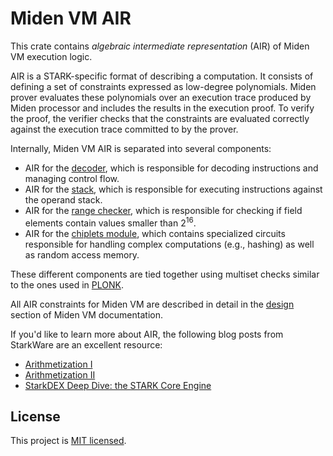 # Miden VM AIR
This crate contains *algebraic intermediate representation* (AIR) of Miden VM execution logic.

AIR is a STARK-specific format of describing a computation. It consists of defining a set of constraints expressed as low-degree polynomials. Miden prover evaluates these polynomials over an execution trace produced by Miden processor and includes the results in the execution proof. To verify the proof, the verifier checks that the constraints are evaluated correctly against the execution trace committed to by the prover.

Internally, Miden VM AIR is separated into several components:
* AIR for the [decoder](https://0xpolygonmiden.github.io/miden-vm/design/decoder/main.html), which is responsible for decoding instructions and managing control flow.
* AIR for the [stack](https://0xpolygonmiden.github.io/miden-vm/design/stack/main.html), which is responsible for executing instructions against the operand stack.
* AIR for the [range checker](https://0xpolygonmiden.github.io/miden-vm/design/range.html), which is responsible for checking if field elements contain values smaller than $2^{16}$.
* AIR for the [chiplets module](https://0xpolygonmiden.github.io/miden-vm/design/chiplets/main.html), which contains specialized circuits responsible for handling complex computations (e.g., hashing) as well as random access memory.

These different components are tied together using multiset checks similar to the ones used in [PLONK](https://hackmd.io/@relgabizon/ByFgSDA7D).

All AIR constraints for Miden VM are described in detail in the [design](https://0xpolygonmiden.github.io/miden-vm/design/main.html) section of Miden VM documentation.

If you'd like to learn more about AIR, the following blog posts from StarkWare are an excellent resource:

* [Arithmetization I](https://medium.com/starkware/arithmetization-i-15c046390862)
* [Arithmetization II](https://medium.com/starkware/arithmetization-ii-403c3b3f4355)
* [StarkDEX Deep Dive: the STARK Core Engine](https://medium.com/starkware/starkdex-deep-dive-the-stark-core-engine-497942d0f0ab)

## License
This project is [MIT licensed](../LICENSE).
